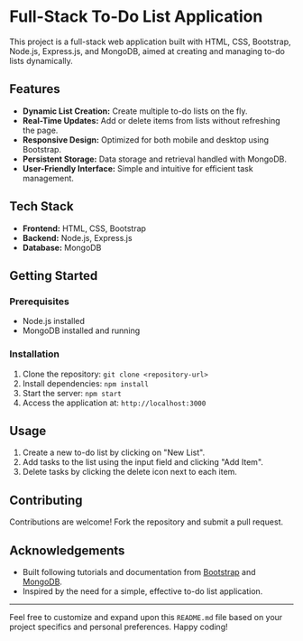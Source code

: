 # Full-Stack To-Do List Application

This project is a full-stack web application built with HTML, CSS, Bootstrap, Node.js, Express.js, and MongoDB, aimed at creating and managing to-do lists dynamically.

## Features

- **Dynamic List Creation:** Create multiple to-do lists on the fly.
- **Real-Time Updates:** Add or delete items from lists without refreshing the page.
- **Responsive Design:** Optimized for both mobile and desktop using Bootstrap.
- **Persistent Storage:** Data storage and retrieval handled with MongoDB.
- **User-Friendly Interface:** Simple and intuitive for efficient task management.

## Tech Stack

- **Frontend:** HTML, CSS, Bootstrap
- **Backend:** Node.js, Express.js
- **Database:** MongoDB

## Getting Started

### Prerequisites

- Node.js installed
- MongoDB installed and running

### Installation

1. Clone the repository: `git clone <repository-url>`
2. Install dependencies: `npm install`
3. Start the server: `npm start`
4. Access the application at: `http://localhost:3000`

## Usage

1. Create a new to-do list by clicking on "New List".
2. Add tasks to the list using the input field and clicking "Add Item".
3. Delete tasks by clicking the delete icon next to each item.

## Contributing

Contributions are welcome! Fork the repository and submit a pull request.

## Acknowledgements

- Built following tutorials and documentation from [Bootstrap](https://getbootstrap.com/docs/5.0/getting-started/introduction/) and [MongoDB](https://docs.mongodb.com/).
- Inspired by the need for a simple, effective to-do list application.

---

Feel free to customize and expand upon this `README.md` file based on your project specifics and personal preferences. Happy coding!
